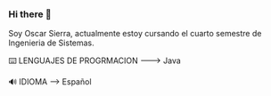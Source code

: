 ### Hi there 👋

Soy Oscar Sierra, actualmente estoy cursando el cuarto semestre de Ingenieria de Sistemas.

⌨️ LENGUAJES DE PROGRMACION 
---> Java 

🔊 IDIOMA
--> Español

